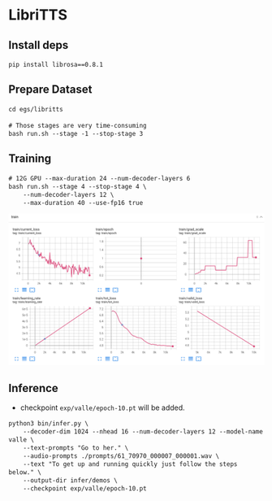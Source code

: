 # LibriTTS

## Install deps
```
pip install librosa==0.8.1
```

## Prepare Dataset
```
cd egs/libritts

# Those stages are very time-consuming
bash run.sh --stage -1 --stop-stage 3
```


## Training

```
# 12G GPU --max-duration 24 --num-decoder-layers 6
bash run.sh --stage 4 --stop-stage 4 \
    --num-decoder-layers 12 \
    --max-duration 40 --use-fp16 true
```
![train](./demos/train.png)


## Inference
* checkpoint `exp/valle/epoch-10.pt` will be added.

```
python3 bin/infer.py \
    --decoder-dim 1024 --nhead 16 --num-decoder-layers 12 --model-name valle \
    --text-prompts "Go to her." \
    --audio-prompts ./prompts/61_70970_000007_000001.wav \
    --text "To get up and running quickly just follow the steps below." \
    --output-dir infer/demos \
    --checkpoint exp/valle/epoch-10.pt
```
